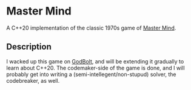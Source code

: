 # Master Mind
A C++20 implementation of the classic 1970s game of [Master Mind](https://en.wikipedia.org/wiki/Mastermind_(board_game)).

## Description
I wacked up this game on [GodBolt](https://godbolt.org), and will be extending it gradually to learn about C++20.
The codemaker-side of the game is done, and I will probably get into writing a (semi-intellegent/non-stupud) solver, the codebreaker, as well.
